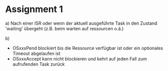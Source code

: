 # Assignment 1

a) Nach einer ISR oder wenn der aktuell ausgeführte Task in den Zustand 'waiting' übergeht
(z.B. beim warten auf ressourcen o.ä.)

b)
- OSxxxPend blockiert bis die Ressource verfügbar ist oder ein optionales Timeout abgelaufen ist
- OSxxxAccept kann nicht blockieren und kehrt auf jeden Fall zum aufrufenden Task zurück
